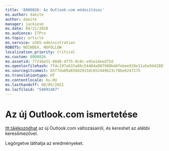 ```yaml
---
title: '8000026: Az Outlook.com módosításai'
ms.author: daeite
author: daeite
manager: jackiesm
ms.date: 04/21/2020
ms.audience: ITPro
ms.topic: article
ms.service: o365-administration
ROBOTS: NOINDEX, NOFOLLOW
localization_priority: Critical
ms.custom: 8000026
ms.assetid: 77216e51-08d8-4f75-8c8c-e91e14eed75d
ms.openlocfilehash: 7f4c197a633a86c54484a807980bd4febee910e11a5e9442807f8da3a4340c04
ms.sourcegitcommit: b5f7da89a650d2915dc652449623c78be6247175
ms.translationtype: HT
ms.contentlocale: hu-HU
ms.lasthandoff: 08/05/2021
ms.locfileid: "54091467"
---
```

# <a name="learn-about-the-new-outlookcom"></a>Az új Outlook.com ismertetése

[Itt tájékozódhat](https://go.microsoft.com/fwlink/?linkid=2039724&amp;clcid=0x409) az új Outlook.com változásairól, és kereshet az alábbi keresőmezővel. 
  
Legörgetve láthatja az eredményeket.
  

